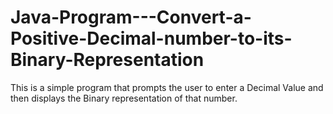 # Java-Program---Convert-a-Positive-Decimal-number-to-its-Binary-Representation

This is a simple program that prompts the user to enter a Decimal Value and then displays the Binary representation of that number.
